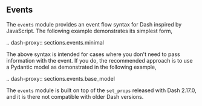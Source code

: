 ## Events

The `events` module provides an event flow syntax for Dash inspired by JavaScript. The following example demonstrates its simplest form,

.. dash-proxy:: sections.events.minimal

The above syntax is intended for cases where you don't need to pass information with the event. If you do, the recommended approach is to use a Pydantic model as demonstrated in the following example,

.. dash-proxy:: sections.events.base_model

The `events` module is built on top of the `set_props` released with Dash 2.17.0, and it is there not compatible with older Dash versions.
